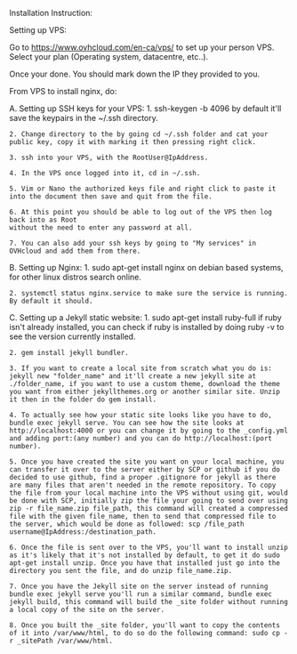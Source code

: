 Installation Instruction:

Setting up VPS:

Go to https://www.ovhcloud.com/en-ca/vps/ to set up your person VPS. Select your plan (Operating system, datacentre, etc..).

Once your done. You should mark down the IP they provided to you.


From VPS to install nginx, do: 

A. Setting up SSH keys for your VPS:
	1. ssh-keygen -b 4096 by default it'll save the keypairs in the ~/.ssh directory.

	2. Change directory to the by going cd ~/.ssh folder and cat your public key, copy it with marking it then pressing right click.

	3. ssh into your VPS, with the RootUser@IpAddress.

	4. In the VPS once logged into it, cd in ~/.ssh.

	5. Vim or Nano the authorized keys file and right click to paste it into the document then save and quit from the file.

	6. At this point you should be able to log out of the VPS then log back into as Root 
	without the need to enter any password at all.

	7. You can also add your ssh keys by going to "My services" in OVHcloud and add them from there.

B. Setting up Nginx:
	1. sudo apt-get install nginx on debian based systems, for other linux distros search online.

	2. systemctl status nginx.service to make sure the service is running. By default it should.


C. Setting up a Jekyll static website:
	1. sudo apt-get install ruby-full if ruby isn't already installed, you can check if ruby is installed by doing ruby -v to see the version currently installed.

	2. gem install jekyll bundler. 

	3. If you want to create a local site from scratch what you do is: jekyll new "folder_name" and it'll create a new jekyll site at ./folder_name, if you want to use a custom theme, download the theme you want from either jekyllthemes.org or another similar site. Unzip it then in the folder do gem install.

	4. To actually see how your static site looks like you have to do, bundle exec jekyll serve. You can see how the site looks at http://localhost:4000 or you can change it by going to the _config.yml
	and adding port:(any number) and you can do http://localhost:(port number).

	5. Once you have created the site you want on your local machine, you can transfer it over to the server either by SCP or github if you do decided to use github, find a proper .gitignore for jekyll as there are many files that aren't needed in the remote repository. To copy the file from your local machine into the VPS without using git, would be done with SCP, initially zip the file your going to send over using zip -r file_name.zip file_path, this command will created a compressed file with the given file_name, then to send that compressed file to the server, which would be done as followed: scp /file_path username@IpAddress:/destination_path.

	6. Once the file is sent over to the VPS, you'll want to install unzip as it's likely that it's not installed by default, to get it do sudo apt-get install unzip. Once you have that installed just go into the directory you sent the file, and do unzip file_name.zip.

	7. Once you have the Jekyll site on the server instead of running bundle exec jekyll serve you'll run a similar command, bundle exec jekyll build, this command will build the _site folder without running a local copy of the site on the server.

	8. Once you built the _site folder, you'll want to copy the contents of it into /var/www/html, to do so do the following command: sudo cp -r _sitePath /var/www/html.